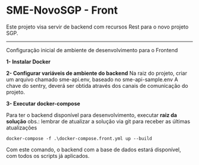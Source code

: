 # SME-NovoSGP - Front

Este projeto visa servir de backend com recursos Rest para o novo projeto SGP.

---

Configuração inicial de ambiente de desenvolvimento para o Frontend

**1- Instalar Docker**

**2- Configurar variáveis de ambiente do backend**
Na raiz do projeto, criar um arquivo chamado sme-api.env, baseado no sme-api-sample.env
A chave do sentry, deverá ser obtida através dos canais de comunicação do projeto.

**3- Executar docker-compose**

Para ter o backend disponível para desenvolvimento, executar **raiz da solução**
obs.: lembrar de atualizar a solução via git para receber as últimas atualizações

```
docker-compose -f .\docker-compose.front.yml up --build
```

Com este comando, o backend com a base de dados estará disponível, com todos os scripts já aplicados.

